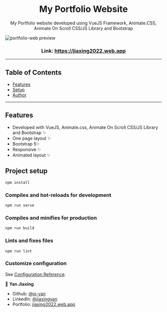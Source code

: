 <h1 align="center">My Portfolio Website</h1>

<p align="center">My Portfolio website developed using VueJS Framework, Animate.CSS, Animate On Scroll CSS/JS Library and Bootstrap</p>

<img align="center" src="src/assets/portfolio-web.gif" alt="portfolio-web preview"></img>

<h3 align="center">Link: <a href="https://jiaxing2022.web.app/">https://jiaxing2022.web.app</a></h3>

---

## Table of Contents

- [Features](#features)
- [Setup](#project-setup)
- [Author](#author)

---

## Features
- Developed with VueJS, Animate.css, Animate On Scroll CSS/JS Library and Bootstrap ✨
- One page layout ✨
- Bootstrap 5✨
- Responsive ✨
- Animated layout ✨

## Project setup
```
npm install
```
### Compiles and hot-reloads for development
```
npm run serve
```
### Compiles and minifies for production
```
npm run build
```
### Lints and fixes files
```
npm run lint
```
### Customize configuration
See [Configuration Reference](https://cli.vuejs.org/config/).

👤 **Yan Jiaxing**

* Github: [@jx-yan](https://github.com/jx-yan)
* LinkedIn: [@jiaxingyan](https://www.linkedin.com/in/jiaxingyan/)
* Portfolio: [jiaxing2022.web.app](https://jiaxing2022.web.app/)
